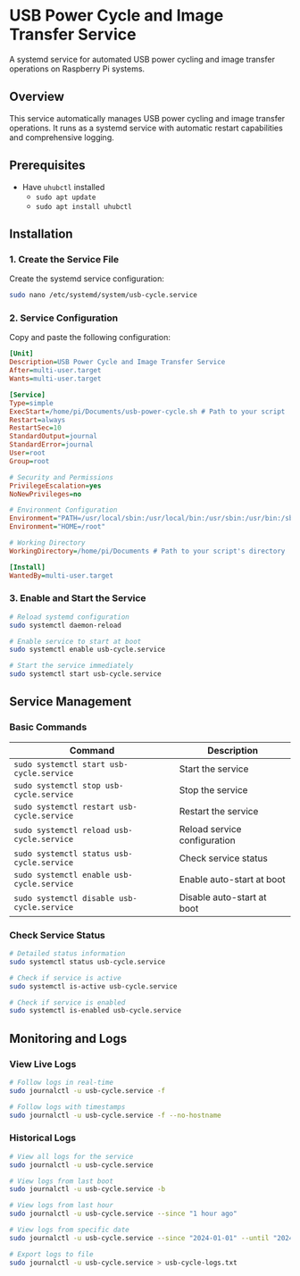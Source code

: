 # USB Power Cycle and Image Transfer Service

A systemd service for automated USB power cycling and image transfer operations on Raspberry Pi systems.

## Overview

This service automatically manages USB power cycling and image transfer operations. It runs as a systemd service with automatic restart capabilities and comprehensive logging.

## Prerequisites

- Have `uhubctl` installed
  - `sudo apt update`
  - `sudo apt install uhubctl`

## Installation

### 1. Create the Service File

Create the systemd service configuration:

```bash
sudo nano /etc/systemd/system/usb-cycle.service
```

### 2. Service Configuration

Copy and paste the following configuration:

```ini
[Unit]
Description=USB Power Cycle and Image Transfer Service
After=multi-user.target
Wants=multi-user.target

[Service]
Type=simple
ExecStart=/home/pi/Documents/usb-power-cycle.sh # Path to your script
Restart=always
RestartSec=10
StandardOutput=journal
StandardError=journal
User=root
Group=root

# Security and Permissions
PrivilegeEscalation=yes
NoNewPrivileges=no

# Environment Configuration
Environment="PATH=/usr/local/sbin:/usr/local/bin:/usr/sbin:/usr/bin:/sbin:/bin"
Environment="HOME=/root"

# Working Directory
WorkingDirectory=/home/pi/Documents # Path to your script's directory

[Install]
WantedBy=multi-user.target
```

### 3. Enable and Start the Service

```bash
# Reload systemd configuration
sudo systemctl daemon-reload

# Enable service to start at boot
sudo systemctl enable usb-cycle.service

# Start the service immediately
sudo systemctl start usb-cycle.service
```

## Service Management

### Basic Commands

| Command | Description |
|---------|-------------|
| `sudo systemctl start usb-cycle.service` | Start the service |
| `sudo systemctl stop usb-cycle.service` | Stop the service |
| `sudo systemctl restart usb-cycle.service` | Restart the service |
| `sudo systemctl reload usb-cycle.service` | Reload service configuration |
| `sudo systemctl status usb-cycle.service` | Check service status |
| `sudo systemctl enable usb-cycle.service` | Enable auto-start at boot |
| `sudo systemctl disable usb-cycle.service` | Disable auto-start at boot |

### Check Service Status

```bash
# Detailed status information
sudo systemctl status usb-cycle.service

# Check if service is active
sudo systemctl is-active usb-cycle.service

# Check if service is enabled
sudo systemctl is-enabled usb-cycle.service
```

## Monitoring and Logs

### View Live Logs

```bash
# Follow logs in real-time
sudo journalctl -u usb-cycle.service -f

# Follow logs with timestamps
sudo journalctl -u usb-cycle.service -f --no-hostname
```

### Historical Logs

```bash
# View all logs for the service
sudo journalctl -u usb-cycle.service

# View logs from last boot
sudo journalctl -u usb-cycle.service -b

# View logs from last hour
sudo journalctl -u usb-cycle.service --since "1 hour ago"

# View logs from specific date
sudo journalctl -u usb-cycle.service --since "2024-01-01" --until "2024-01-02"

# Export logs to file
sudo journalctl -u usb-cycle.service > usb-cycle-logs.txt
```

